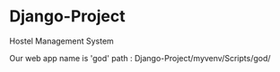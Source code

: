 # Django-Project
Hostel Management System

Our web app name is 'god'    path : Django-Project/myvenv/Scripts/god/
 
